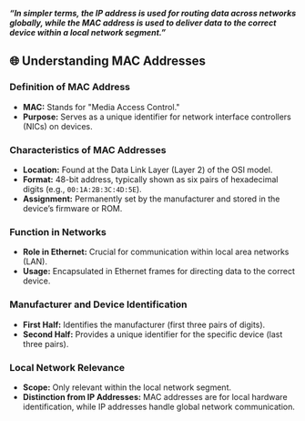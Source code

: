 ***“In simpler terms, the IP address is used for routing data across networks globally, while the MAC address is used to deliver data to the correct device within a local network segment.”***

## 🌐 Understanding MAC Addresses

### **Definition of MAC Address**

- **MAC:** Stands for "Media Access Control."
- **Purpose:** Serves as a unique identifier for network interface controllers (NICs) on devices.

### **Characteristics of MAC Addresses**

- **Location:** Found at the Data Link Layer (Layer 2) of the OSI model.
- **Format:** 48-bit address, typically shown as six pairs of hexadecimal digits (e.g., `00:1A:2B:3C:4D:5E`).
- **Assignment:** Permanently set by the manufacturer and stored in the device’s firmware or ROM.

### **Function in Networks**

- **Role in Ethernet:** Crucial for communication within local area networks (LAN).
- **Usage:** Encapsulated in Ethernet frames for directing data to the correct device.

### **Manufacturer and Device Identification**

- **First Half:** Identifies the manufacturer (first three pairs of digits).
- **Second Half:** Provides a unique identifier for the specific device (last three pairs).

### **Local Network Relevance**

- **Scope:** Only relevant within the local network segment.
- **Distinction from IP Addresses:** MAC addresses are for local hardware identification, while IP addresses handle global network communication.
